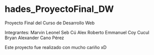 # hades_ProyectoFinal_DW
Proyecto Final del Curso de Desarrollo Web

Integrantes:
  Marvin Leonel Seb Cú
  Alex Roberto Emmanuel Coy Cucul
  Bryan Alexander Cano Pérez


Este proyecto fue realizado con mucho cariño xD
